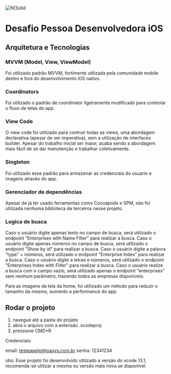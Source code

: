 ![N|Solid](logo_ioasys.png)

# Desafio Pessoa Desenvolvedora iOS

## Arquitetura e Tecnologias

### MVVM (Model, View, ViewModel)
Foi utilizado padrão MVVM, fortimente utilizada pela comunidade mobile dentro e fora do desenvolvimento iOS nativo.

### Coordinators
Foi utilizado o padrão de coordinator ligeiramente modificado para controlar o fluxo de telas do app.

### View Code
O view code foi utilizado para contruir todas as views, uma abordagem declarativa (apesar de ser imperativa), sem a utilização de interfaces builder.
Apesar do trabalho inicial ser maior, acaba sendo a abordagem mais fácil de se dar manutenção e trabalhar coletivamente.

### Singleton
Foi utilizado esse padrão para armazenar as credenciais do usuario e imagens através do app.

### Gerenciador de dependências
Apesar de já ter usado ferramentas como Cocoapods e SPM, não foi utilizada nenhuma biblioteca de terceiros nesse projeto.

### Logica de busca
Caso o usuário digite apenas texto no campo de busca, será utilizado o endpoint "Enterprises with Name Filter" para realizar a busca.
Caso o usuário digite apenas números no campo de busca, será utilizado o endpoint "Show by id" para realizar a busca.
Caso o usuário digite a palavra "type" + números, será utilizado o endpoint "Enterprise Index" para realizar a busca.
Caso o usuário digite a letras e números, será utilizado o endpoint "Enterprises Index with Filter" para realizar a busca.
Caso o usuário realize a busca com o campo vazio, será utilizado apenas o endpoint "enterprises" sem nenhum parâmetro, trazendo todos as empresas disponíveis.

Para as imagens da tela da home, foi utilizado um método para reduzir o tamanho da mesmo, aumento a performance do app.

## Rodar o projeto

1. navegue até a pasta do projeto
3. abra o arquivo com a extensão .xcodeproj 
4. pressione CMD+R

Credenciais:

email: testeapple@ioasys.com.br
senha: 12341234

obs: Esse projeto foi desenvolvido utilizado a versão do xcode 13.1, recomenda-se utilizar a mesma ou versão mais nova se disponível
